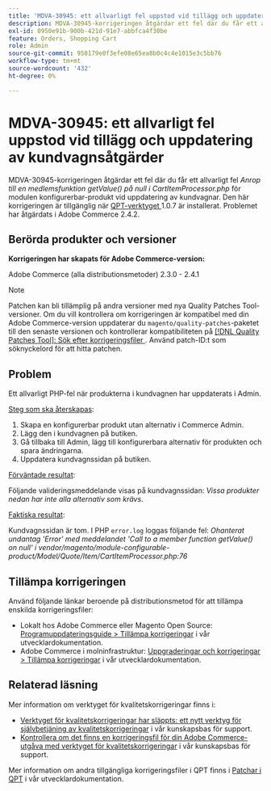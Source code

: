 ```yaml
---
title: 'MDVA-30945: ett allvarligt fel uppstod vid tillägg och uppdatering av kundvagnsåtgärder'
description: MDVA-30945-korrigeringen åtgärdar ett fel där du får ett allvarligt fel *Anrop till en medlemsfunktion getValue() på null i CartItemProcessor.php* för modulkonfigurerbara produkter när kundvagnar uppdateras. Den här korrigeringen är tillgänglig när [QPT-verktyget (Quality Patches Tool)](/help/announcements/adobe-commerce-announcements/magento-quality-patches-released-new-tool-to-self-serve-quality-patches.md) 1.0.7 är installerat. Problemet har åtgärdats i Adobe Commerce 2.4.2.
exl-id: 0950e91b-900b-421d-91e7-abbfca4f30be
feature: Orders, Shopping Cart
role: Admin
source-git-commit: 958179e0f3efe08e65ea8b0c4c4e1015e3c5bb76
workflow-type: tm+mt
source-wordcount: '432'
ht-degree: 0%

---
```


# MDVA-30945: ett allvarligt fel uppstod vid tillägg och uppdatering av kundvagnsåtgärder

MDVA-30945-korrigeringen åtgärdar ett fel där du får ett allvarligt fel *Anrop till en medlemsfunktion getValue() på null i CartItemProcessor.php* för modulen konfigurerbar-produkt vid uppdatering av kundvagnar. Den här korrigeringen är tillgänglig när [QPT-verktyget ](/help/announcements/adobe-commerce-announcements/magento-quality-patches-released-new-tool-to-self-serve-quality-patches.md) 1.0.7 är installerat. Problemet har åtgärdats i Adobe Commerce 2.4.2.

## Berörda produkter och versioner

**Korrigeringen har skapats för Adobe Commerce-version:**

Adobe Commerce (alla distributionsmetoder) 2.3.0 - 2.4.1

>[!NOTE]
>
>Patchen kan bli tillämplig på andra versioner med nya Quality Patches Tool-versioner. Om du vill kontrollera om korrigeringen är kompatibel med din Adobe Commerce-version uppdaterar du `magento/quality-patches`-paketet till den senaste versionen och kontrollerar kompatibiliteten på [[!DNL Quality Patches Tool]: Sök efter korrigeringsfiler ](https://devdocs.magento.com/quality-patches/tool.html#patch-grid). Använd patch-ID:t som söknyckelord för att hitta patchen.

## Problem

Ett allvarligt PHP-fel när produkterna i kundvagnen har uppdaterats i Admin.

<u>Steg som ska återskapas</u>:

1. Skapa en konfigurerbar produkt utan alternativ i Commerce Admin.
1. Lägg den i kundvagnen på butiken.
1. Gå tillbaka till Admin, lägg till konfigurerbara alternativ för produkten och spara ändringarna.
1. Uppdatera kundvagnssidan på butiken.

<u>Förväntade resultat</u>:

Följande valideringsmeddelande visas på kundvagnssidan: *Vissa produkter nedan har inte alla alternativ som krävs*.

<u>Faktiska resultat</u>:

Kundvagnssidan är tom. I PHP `error.log` loggas följande fel: *Ohanterat undantag &#39;Error&#39; med meddelandet &#39;Call to a member function getValue() on null&#39; i vendor/magento/module-configurable-product/Model/Quote/Item/CartItemProcessor.php:76*

## Tillämpa korrigeringen

Använd följande länkar beroende på distributionsmetod för att tillämpa enskilda korrigeringsfiler:

* Lokalt hos Adobe Commerce eller Magento Open Source: [Programuppdateringsguide > Tillämpa korrigeringar](https://devdocs.magento.com/guides/v2.4/comp-mgr/patching/mqp.html) i vår utvecklardokumentation.
* Adobe Commerce i molninfrastruktur: [Uppgraderingar och korrigeringar > Tillämpa korrigeringar](https://devdocs.magento.com/cloud/project/project-patch.html) i vår utvecklardokumentation.

## Relaterad läsning

Mer information om verktyget för kvalitetskorrigeringar finns i:

* [Verktyget för kvalitetskorrigeringar har släppts: ett nytt verktyg för självbetjäning av kvalitetskorrigeringar](/help/announcements/adobe-commerce-announcements/magento-quality-patches-released-new-tool-to-self-serve-quality-patches.md) i vår kunskapsbas för support.
* [Kontrollera om det finns en korrigeringsfil för din Adobe Commerce-utgåva med verktyget för kvalitetskorrigeringar](/help/support-tools/patches-available-in-qpt-tool/check-patch-for-magento-issue-with-magento-quality-patches.md) i vår kunskapsbas för support.

Mer information om andra tillgängliga korrigeringsfiler i QPT finns i [Patchar i QPT](https://devdocs.magento.com/quality-patches/tool.html#patch-grid) i vår utvecklardokumentation.
